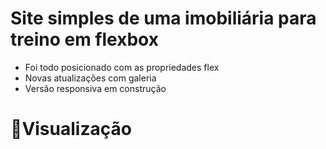 <h1>Site simples de uma imobiliária para treino em flexbox</h1>

<ul>
    <li>Foi todo posicionado com as propriedades  flex</li>
    <li>Novas atualizações com galeria </li>
    <li> Versão responsiva em construção</li>
</ul>


<h1> 🔗Visualização</h1>

